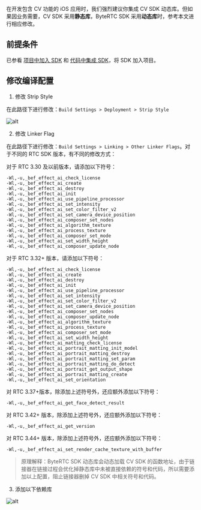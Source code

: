 在开发包含 CV 功能的 iOS 应用时，我们强烈建议你集成 CV SDK 动态库。但如果因业务需要，CV SDK 采用**静态库**，ByteRTC SDK 采用**动态库**时，参考本文进行相应修改。

## 前提条件

已参看 [项目中加入 SDK](https://www.volcengine.com/docs/6705/101958#%E9%A1%B9%E7%9B%AE%E4%B8%AD%E5%8A%A0%E5%85%A5sdk) 和 [代码中集成 SDK](https://www.volcengine.com/docs/6705/101958#%E4%BB%A3%E7%A0%81%E4%B8%AD%E9%9B%86%E6%88%90sdk)，将 SDK 加入项目。

## 修改编译配置

1. 修改 Strip Style

在此路径下进行修改：`Build Settings > Deployment > Strip Style`

![alt](https://lf3-volc-editor.volccdn.com/obj/volcfe/sop-public/upload_2e0cf5abb7b67cb5942946a56346a073.png)

2. 修改 Linker Flag

在此路径下进行修改：`Build Settings > Linking > Other Linker Flags`。对于不同的 RTC SDK 版本，有不同的修改方式：

对于 RTC 3.30 及以前版本，请添加以下符号：

```
-Wl,-u,_bef_effect_ai_check_license
-Wl,-u,_bef_effect_ai_create
-Wl,-u,_bef_effect_ai_destroy
-Wl,-u,_bef_effect_ai_init
-Wl,-u,_bef_effect_ai_use_pipeline_processor
-Wl,-u,_bef_effect_ai_set_intensity
-Wl,-u,_bef_effect_ai_set_color_filter_v2
-Wl,-u,_bef_effect_ai_set_camera_device_position
-Wl,-u,_bef_effect_ai_composer_set_nodes
-Wl,-u,_bef_effect_ai_algorithm_texture
-Wl,-u,_bef_effect_ai_process_texture
-Wl,-u,_bef_effect_ai_composer_set_mode
-Wl,-u,_bef_effect_ai_set_width_height
-Wl,-u,_bef_effect_ai_composer_update_node
```

对于 RTC 3.32+ 版本，请添加以下符号：

```
-Wl,-u,_bef_effect_ai_check_license
-Wl,-u,_bef_effect_ai_create
-Wl,-u,_bef_effect_ai_destroy
-Wl,-u,_bef_effect_ai_init
-Wl,-u,_bef_effect_ai_use_pipeline_processor
-Wl,-u,_bef_effect_ai_set_intensity
-Wl,-u,_bef_effect_ai_set_color_filter_v2
-Wl,-u,_bef_effect_ai_set_camera_device_position
-Wl,-u,_bef_effect_ai_composer_set_nodes
-Wl,-u,_bef_effect_ai_composer_update_node
-Wl,-u,_bef_effect_ai_algorithm_texture
-Wl,-u,_bef_effect_ai_process_texture
-Wl,-u,_bef_effect_ai_composer_set_mode
-Wl,-u,_bef_effect_ai_set_width_height
-Wl,-u,_bef_effect_ai_matting_check_license
-Wl,-u,_bef_effect_ai_portrait_matting_init_model
-Wl,-u,_bef_effect_ai_portrait_matting_destroy
-Wl,-u,_bef_effect_ai_portrait_matting_set_param
-Wl,-u,_bef_effect_ai_portrait_matting_do_detect
-Wl,-u,_bef_effect_ai_portrait_get_output_shape
-Wl,-u,_bef_effect_ai_portrait_matting_create
-Wl,-u,_bef_effect_ai_set_orientation
```

对 RTC 3.37+版本，除添加上述符号外，还应额外添加以下符号：

```
-Wl,-u,_bef_effect_ai_get_face_detect_result
```

对 RTC 3.42+ 版本，除添加上述符号外，还应额外添加以下符号：

```
-Wl,-u,_bef_effect_ai_get_version
```

对 RTC 3.44+ 版本，除添加上述符号外，还应额外添加以下符号：

```
-Wl,-u,_bef_effect_ai_set_render_cache_texture_with_buffer
```

> 原理解释：ByteRTC SDK 动态库会动态加载 CV SDK 的函数地址，由于链接器在链接过程会优化掉静态库中未被直接依赖的符号和代码，所以需要添加以上配置，阻止链接器删掉 CV SDK 中相关符号和代码。 

3. 添加以下依赖库

![alt](https://lf3-volc-editor.volccdn.com/obj/volcfe/sop-public/upload_8ca69ae5347b90e23ac81df57d9abd39.png)
